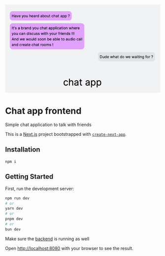 ![alt text](chatapp.png "chatapp home page")

# Chat app frontend

Simple chat application to talk with friends

This is a [Next.js](https://nextjs.org/) project bootstrapped with [`create-next-app`](https://github.com/vercel/next.js/tree/canary/packages/create-next-app).

## Installation

```
npm i
```



## Getting Started

First, run the development server:

```bash
npm run dev
# or
yarn dev
# or
pnpm dev
# or
bun dev
```

Make sure the [backend](https://github.com/pmgzo/chat-app-backend) is running as well

Open [http://localhost:8080](http://localhost:3000) with your browser to see the result.
